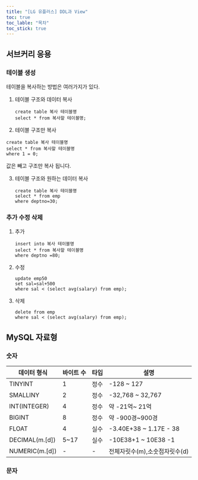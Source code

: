 ```yaml
---
title: "[LG 유플러스] DDL과 View"
toc: true
toc_lable: "목차"
toc_stick: true 
---
```


## 서브커리 응용

### 테이블 생성

테이블을 복사하는 방법은 여러가지가 있다.

1. 테이블 구조와 데이터 복사

   ``` mysql
   create table 복사 테이블명
   select * from 복사할 테이블명;
   ```

   

2.  테이블 구조만 복사

   ``` mysql
   create table 복사 테이블명
   select * from 복사할 테이블명
   where 1 = 0;
   ```

   값은 빼고 구조만 복사 됩니다.

3. 테이블 구조와 원하는 데이터 복사

   ``` mysql
   create table 복사 테이블명
   select * from emp
   where deptno=30;
   ```

### 추가 수정 삭제

1. 추가

   ``` mysql
   insert into 복사 테이블명
   select * from 복사할 테이블명
   where deptno =80;
   ```

   

2. 수정

   ``` mysql
   update emp50
   set sal=sal+500
   where sal < (select avg(salary) from emp);
   ```

3. 삭제

   ``` mysql
   delete from emp
   where sal < (select avg(salary) from emp);
   ```

   

## MySQL 자료형

### 숫자

| 데이터 형식    | 바이트 수 | 타입 | 설명                          |
| -------------- | --------- | ---- | ----------------------------- |
| TINYINT        | 1         | 정수 | -128 ~ 127                    |
| SMALLINY       | 2         | 정수 | -32,768 ~ 32,767              |
| INT(INTEGER)   | 4         | 정수 | 약 -21억~ 21억                |
| BIGINT         | 8         | 정수 | 약 -900경~900경               |
| FLOAT          | 4         | 실수 | -3.40E+38 ~ 1.17E - 38        |
| DECIMAL(m.[d]) | 5~17      | 실수 | -10E38+1 ~ 10E38 -1           |
| NUMERIC(m.[d]) | -         | -    | 전체자릿수(m),소숫점자릿수(d) |

### 문자

